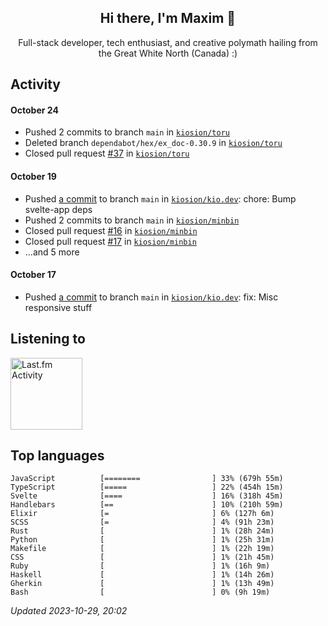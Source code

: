 <!-- deno-fmt-ignore-file -->
<div align="center">
  <h2>Hi there, I'm Maxim 👋</h2>
  <p>Full-stack developer, tech enthusiast, and creative polymath hailing from the Great White North (Canada) :)</p>
</div>


## Activity


#### October 24
* Pushed 2 commits to branch `main` in [`kiosion/toru`](https://github.com/kiosion/toru)
* Deleted branch `dependabot/hex/ex_doc-0.30.9` in [`kiosion/toru`](https://github.com/kiosion/toru)
* Closed pull request [#37](https://github.com/kiosion/toru/pull/37) in [`kiosion/toru`](https://github.com/kiosion/toru)

#### October 19
* Pushed [a commit](https://github.com/kiosion/kio.dev/commit/933e4a97047298be568beee210900097afd58376) to branch `main` in [`kiosion/kio.dev`](https://github.com/kiosion/kio.dev): chore: Bump svelte\-app deps
* Pushed 2 commits to branch `main` in [`kiosion/minbin`](https://github.com/kiosion/minbin)
* Closed pull request [#16](https://github.com/kiosion/minbin/pull/16) in [`kiosion/minbin`](https://github.com/kiosion/minbin)
* Closed pull request [#17](https://github.com/kiosion/minbin/pull/17) in [`kiosion/minbin`](https://github.com/kiosion/minbin)
* ...and 5 more

#### October 17
* Pushed [a commit](https://github.com/kiosion/kio.dev/commit/cdf411a649764d4edb5fb3099cc9c156b48ecb8a) to branch `main` in [`kiosion/kio.dev`](https://github.com/kiosion/kio.dev): fix: Misc responsive stuff


## Listening to


<a href="https://github.com/kiosion/toru">
  <picture>
    <source media="(prefers-color-scheme: dark)" srcset="https://toru.kio.dev/api/v1/kiosion?blur&border_width=0&border_radius=26&theme=nord">
    <source media="(prefers-color-scheme: light)" srcset="https://toru.kio.dev/api/v1/kiosion?blur&border_width=0&border_radius=26&theme=light">
    <img alt="Last.fm Activity" src="https://toru.kio.dev/api/v1/kiosion?blur&border_width=0&border_radius=26" height="115" />
  </picture>
</a>


## Top languages

```
JavaScript          [========                ] 33% (679h 55m)
TypeScript          [=====                   ] 22% (454h 15m)
Svelte              [====                    ] 16% (318h 45m)
Handlebars          [==                      ] 10% (210h 59m)
Elixir              [=                       ] 6% (127h 6m)
SCSS                [=                       ] 4% (91h 23m)
Rust                [                        ] 1% (28h 24m)
Python              [                        ] 1% (25h 31m)
Makefile            [                        ] 1% (22h 19m)
CSS                 [                        ] 1% (21h 45m)
Ruby                [                        ] 1% (16h 9m)
Haskell             [                        ] 1% (14h 26m)
Gherkin             [                        ] 1% (13h 49m)
Bash                [                        ] 0% (9h 19m)
```

_Updated 2023-10-29, 20:02_
